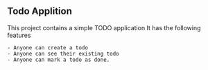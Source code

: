 ## Todo Applition

This project contains a simple TODO application
It has the following features

    - Anyone can create a todo
    - Anyone can see their existing todo
    - Anyone can mark a todo as done.


<!-- initialize a node project  -->
<!-- put a package.json -->